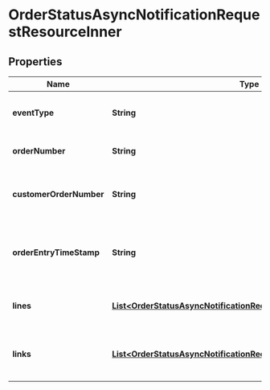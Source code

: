 

# OrderStatusAsyncNotificationRequestResourceInner


## Properties

| Name | Type | Description | Notes |
|------------ | ------------- | ------------- | -------------|
|**eventType** | **String** | The event name sent in the event request. |  [optional] |
|**orderNumber** | **String** | The Ingram Micro order number. |  [optional] |
|**customerOrderNumber** | **String** | The reseller&#39;s unique PO/Order number. |  [optional] |
|**orderEntryTimeStamp** | **String** | The timestamp at which the order was created. |  [optional] |
|**lines** | [**List&lt;OrderStatusAsyncNotificationRequestResourceInnerLinesInner&gt;**](OrderStatusAsyncNotificationRequestResourceInnerLinesInner.md) | The line-level details for the order. |  [optional] |
|**links** | [**List&lt;OrderStatusAsyncNotificationRequestResourceInnerLinksInner&gt;**](OrderStatusAsyncNotificationRequestResourceInnerLinksInner.md) | Link to Order Details for the order(s). |  [optional] |



